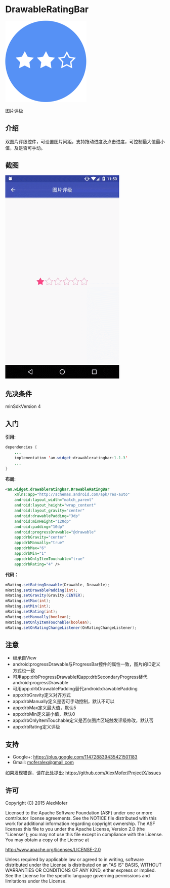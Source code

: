 DrawableRatingBar
=================

<img src="icon.png" alt="Icon"/>

图片评级

介绍
---

双图片评级控件，可设置图片间距，支持拖动进度及点击进度，可控制最大值最小值，及是否可手动。

截图
---

<img src="screenshots.gif" alt="Screenshots"/>

先决条件
----

minSdkVersion 4

入门
---

**引用:**

```java
dependencies {
    ...
    implementation 'am.widget:drawableratingbar:1.1.3'
    ...
}
```

**布局:**

```xml
<am.widget.drawableratingbar.DrawableRatingBar
    xmlns:app="http://schemas.android.com/apk/res-auto"
    android:layout_width="match_parent"
    android:layout_height="wrap_content"
    android:layout_gravity="center"
    android:drawablePadding="3dp"
    android:minHeight="120dp"
    android:padding="10dp"
    android:progressDrawable="@drawable"
    app:drbGravity="center"
    app:drbManually="true"
    app:drbMax="6"
    app:drbMin="1"
    app:drbOnlyItemTouchable="true"
    app:drbRating="4" />
```

**代码：**

```java
mRating.setRatingDrawable(Drawable, Drawable);
mRating.setDrawablePadding(int);
mRating.setGravity(Gravity.CENTER);
mRating.setMax(int);
mRating.setMin(int);
mRating.setRating(int);
mRating.setManually(boolean);
mRating.setOnlyItemTouchable(boolean);
mRating.setOnRatingChangeListener(OnRatingChangeListener);
```

注意
---

- 继承自View
- android:progressDrawable与ProgressBar控件的属性一致，图片的ID定义方式也一致
- 可用app:drbProgressDrawable和app:drbSecondaryProgress替代android:progressDrawable
- 可用app:drbDrawablePadding替代android:drawablePadding
- app:drbGravity定义对齐方式
- app:drbManually定义是否可手动控制，默认不可以
- app:drbMax定义最大值，默认5
- app:drbMin定义最小值，默认0
- app:drbOnlyItemTouchable定义是否仅图片区域触发评级修改，默认否
- app:drbRating定义评级

支持
---

- Google+: https://plus.google.com/114728839435421501183
- Gmail: moferalex@gmail.com

如果发现错误，请在此处提出:
https://github.com/AlexMofer/ProjectX/issues

许可
---

Copyright (C) 2015 AlexMofer

Licensed to the Apache Software Foundation (ASF) under one or more contributor
license agreements.  See the NOTICE file distributed with this work for
additional information regarding copyright ownership.  The ASF licenses this
file to you under the Apache License, Version 2.0 (the "License"); you may not
use this file except in compliance with the License.  You may obtain a copy of
the License at

http://www.apache.org/licenses/LICENSE-2.0

Unless required by applicable law or agreed to in writing, software
distributed under the License is distributed on an "AS IS" BASIS, WITHOUT
WARRANTIES OR CONDITIONS OF ANY KIND, either express or implied.  See the
License for the specific language governing permissions and limitations under
the License.